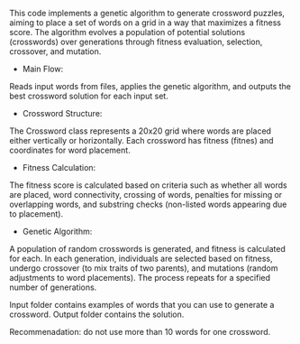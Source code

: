 This code implements a genetic algorithm to generate crossword puzzles, aiming to place a set of words on a grid in a way that maximizes a fitness score. 
The algorithm evolves a population of potential solutions (crosswords) over generations through fitness evaluation, selection, crossover, and mutation. 

* Main Flow:

Reads input words from files, applies the genetic algorithm, and outputs the best crossword solution for each input set.

* Crossword Structure:

The Crossword class represents a 20x20 grid where words are placed either vertically or horizontally. Each crossword has fitness (fitnes) and coordinates for word placement.

* Fitness Calculation:

The fitness score is calculated based on criteria such as whether all words are placed, word connectivity, crossing of words, penalties for missing or overlapping words, and substring checks (non-listed words appearing due to placement).

* Genetic Algorithm:

A population of random crosswords is generated, and fitness is calculated for each.
In each generation, individuals are selected based on fitness, undergo crossover (to mix traits of two parents), and mutations (random adjustments to word placements).
The process repeats for a specified number of generations.

Input folder contains examples of words that you can use to generate a crossword.
Output folder contains the solution.

Recommenadation: do not use more than 10 words for one crossword.